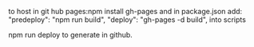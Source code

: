 to host in git hub pages:npm install gh-pages
and in package.json add:
"predeploy": "npm run build",
"deploy": "gh-pages -d build",
into scripts

npm run deploy to generate in github.
